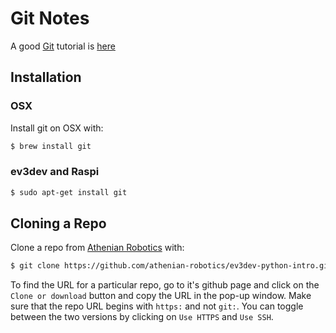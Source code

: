 # Git Notes

A good [Git](https://git-scm.com) tutorial is 
[here](https://try.github.io/levels/1/challenges/1)

## Installation

### OSX 

Install git on OSX with:
```bash
$ brew install git
```

### ev3dev and Raspi
````bash
$ sudo apt-get install git
````

## Cloning a Repo

Clone a repo from [Athenian Robotics](https://github.com/athenian-robotics) with:
```bash
$ git clone https://github.com/athenian-robotics/ev3dev-python-intro.git
```

To find the URL for a particular repo, go to it's github page and 
click on the `Clone or download` button and copy the URL in the pop-up
window. Make sure that the repo URL begins with `https:` and not `git:`. 
You can toggle between the two versions by clicking on `Use HTTPS` and `Use SSH`.

